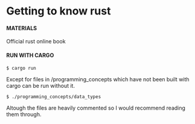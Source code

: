 # Getting to know rust
#### MATERIALS
<a src="https://doc.rust-lang.org/book/title-page.html">Official rust online book</a>
#### RUN WITH CARGO
`$ cargo run`

Except for files in /programming_concepts which have not been built with cargo can be run without it.

`$ ./programming_concepts/data_types`

Altough the files are heavily commented so I would recommend reading them through.